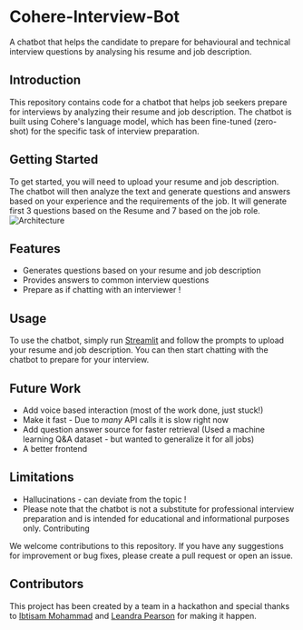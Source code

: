 # Cohere-Interview-Bot
A chatbot that helps the candidate to prepare for behavioural and technical interview questions by analysing his resume and job description.

## Introduction
This repository contains code for a chatbot that helps job seekers prepare for interviews by analyzing their resume and job description. The chatbot is built using Cohere's language model, which has been fine-tuned (zero-shot) for the specific task of interview preparation.

## Getting Started
To get started, you will need to upload your resume and job description. The chatbot will then analyze the text and generate questions and answers based on your experience and the requirements of the job. It will generate first 3 questions based on the Resume and 7 based on the job role.
![Architecture](https://user-images.githubusercontent.com/111684119/217772574-59ad8041-73fa-4746-a9a8-5acfdb4bd057.png)

## Features
- Generates questions based on your resume and job description
- Provides answers to common interview questions
- Prepare as if chatting with an interviewer !

## Usage
To use the chatbot, simply run [Streamlit](https://cohear.streamlit.app/) and follow the prompts to upload your resume and job description. You can then start chatting with the chatbot to prepare for your interview.

## Future Work
- Add voice based interaction (most of the work done, just stuck!)
- Make it fast - Due to _many_ API calls it is slow right now
- Add question answer source for faster retrieval (Used a machine learning Q&A dataset - but wanted to generalize it for all jobs)
- A better frontend
## Limitations
- Hallucinations - can deviate from the topic !
- Please note that the chatbot is not a substitute for professional interview preparation and is intended for educational and informational purposes only.
Contributing

We welcome contributions to this repository. If you have any suggestions for improvement or bug fixes, please create a pull request or open an issue.

## Contributors
This project has been created by a team in a hackathon and special thanks to [Ibtisam Mohammad](https://github.com/Ibtisam-Mohammad) and [Leandra Pearson](https://www.linkedin.com/in/leandrapearson/) for making it happen. 
